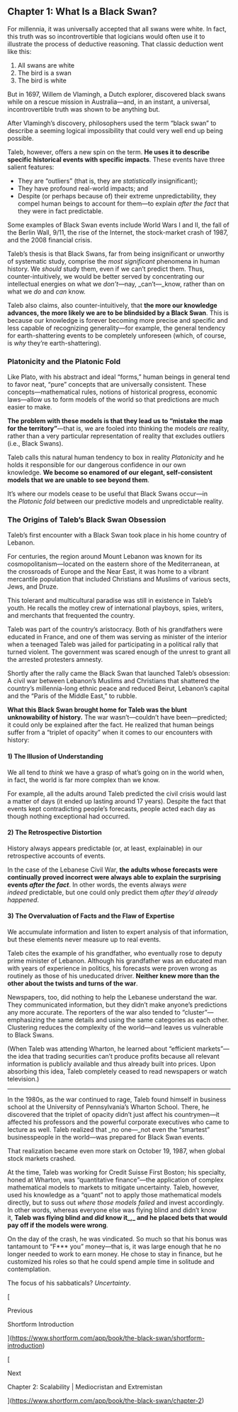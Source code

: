 ## Chapter 1: What Is a Black Swan?

For millennia, it was universally accepted that all swans were white. In fact, this truth was so incontrovertible that logicians would often use it to illustrate the process of deductive reasoning. That classic deduction went like this:

1. All swans are white
2. The bird is a swan
3. The bird is white

But in 1697, Willem de Vlamingh, a Dutch explorer, discovered black swans while on a rescue mission in Australia—and, in an instant, a universal, incontrovertible truth was shown to be anything but.

After Vlamingh’s discovery, philosophers used the term “black swan” to describe a seeming logical impossibility that could very well end up being possible.

Taleb, however, offers a new spin on the term. **He uses it to describe specific historical events with specific impacts**. These events have three salient features:

- They are “outliers” (that is, they are _statistically_ insignificant);
- They have profound real-world impacts; and
- Despite (or perhaps because of) their extreme unpredictability, they compel human beings to account for them—to explain _after the fact_ that they were in fact predictable.

Some examples of Black Swan events include World Wars I and II, the fall of the Berlin Wall, 9/11, the rise of the Internet, the stock-market crash of 1987, and the 2008 financial crisis.

Taleb’s thesis is that Black Swans, far from being insignificant or unworthy of systematic study, comprise the _most significant_ phenomena in human history. We _should_ study them, even if we can’t predict them. Thus, counter-intuitively, we would be better served by concentrating our intellectual energies on what we _don’t_—nay, _can’t—_know, rather than on what we _do_ and _can_ know.

Taleb also claims, also counter-intuitively, that **the more our knowledge advances, the more likely we are to be blindsided by a Black Swan**. This is because our knowledge is forever becoming more precise and specific and less capable of recognizing generality—for example, the general tendency for earth-shattering events to be completely unforeseen (which, of course, is _why_ they’re earth-shattering).

### Platonicity and the Platonic Fold

Like Plato, with his abstract and ideal “forms,” human beings in general tend to favor neat, “pure” concepts that are universally consistent. These concepts—mathematical rules, notions of historical progress, economic laws—allow us to form models of the world so that predictions are much easier to make.

**The problem with these models is that they lead us to “mistake the map for the territory”**—that is, we are fooled into thinking the models _are_ reality, rather than a very particular representation of reality that excludes outliers (i.e., Black Swans).

Taleb calls this natural human tendency to box in reality _Platonicity_ and he holds it responsible for our dangerous confidence in our own knowledge. **We become so enamored of our elegant, self-consistent models that we are unable to see beyond them**.

It’s where our models cease to be useful that Black Swans occur—in the _Platonic fold_ between our predictive models and unpredictable reality.

### The Origins of Taleb’s Black Swan Obsession

Taleb’s first encounter with a Black Swan took place in his home country of Lebanon.

For centuries, the region around Mount Lebanon was known for its cosmopolitanism—located on the eastern shore of the Mediterranean, at the crossroads of Europe and the Near East, it was home to a vibrant mercantile population that included Christians and Muslims of various sects, Jews, and Druze.

This tolerant and multicultural paradise was still in existence in Taleb’s youth. He recalls the motley crew of international playboys, spies, writers, and merchants that frequented the country.

Taleb was part of the country’s aristocracy. Both of his grandfathers were educated in France, and one of them was serving as minister of the interior when a teenaged Taleb was jailed for participating in a political rally that turned violent. The government was scared enough of the unrest to grant all the arrested protesters amnesty.

Shortly after the rally came the Black Swan that launched Taleb’s obsession: A civil war between Lebanon’s Muslims and Christians that shattered the country’s millennia-long ethnic peace and reduced Beirut, Lebanon’s capital and the “Paris of the Middle East,” to rubble.

**What this Black Swan brought home for Taleb was the blunt unknowability of history.** The war wasn’t—couldn’t have been—predicted; it could only be explained after the fact. He realized that human beings suffer from a “triplet of opacity” when it comes to our encounters with history:

#### 1) The Illusion of Understanding

We all tend to _think_ we have a grasp of what’s going on in the world when, in fact, the world is far more complex than we know.

For example, all the adults around Taleb predicted the civil crisis would last a matter of days (it ended up lasting around 17 years). Despite the fact that events kept contradicting people’s forecasts, people acted each day as though nothing exceptional had occurred.

#### 2) The Retrospective Distortion

History always appears predictable (or, at least, explainable) in our retrospective accounts of events.

In the case of the Lebanese Civil War, **the adults whose forecasts were continually proved incorrect were always able to explain the surprising events _after the fact_**. In other words, the events always _were indeed_ predictable, but one could only predict them _after they’d already happened_.

#### 3) The Overvaluation of Facts and the Flaw of Expertise

We accumulate information and listen to expert analysis of that information, but these elements never measure up to real events.

Taleb cites the example of his grandfather, who eventually rose to deputy prime minister of Lebanon. Although his grandfather was an educated man with years of experience in politics, his forecasts were proven wrong as routinely as those of his uneducated driver. **Neither knew more than the other about the twists and turns of the war**.

Newspapers, too, did nothing to help the Lebanese understand the war. They communicated information, but they didn’t make anyone’s predictions any more accurate. The reporters of the war also tended to “cluster”—emphasizing the same details and using the same categories as each other. Clustering reduces the complexity of the world—and leaves us vulnerable to Black Swans.

(When Taleb was attending Wharton, he learned about “efficient markets”—the idea that trading securities can’t produce profits because all relevant information is publicly available and thus already built into prices. Upon absorbing this idea, Taleb completely ceased to read newspapers or watch television.)

---

In the 1980s, as the war continued to rage, Taleb found himself in business school at the University of Pennsylvania’s Wharton School. There, he discovered that the triplet of opacity didn’t just affect his countrymen—it affected his professors and the powerful corporate executives who came to lecture as well. Taleb realized that _no one—_not even the “smartest” businesspeople in the world—was prepared for Black Swan events.

That realization became even more stark on October 19, 1987, when global stock markets crashed.

At the time, Taleb was working for Credit Suisse First Boston; his specialty, honed at Wharton, was “quantitative finance”—the application of complex mathematical models to markets to mitigate uncertainty. Taleb, however, used his knowledge as a “quant” not to apply those mathematical models directly, but to suss out _where those models failed_ and invest accordingly. In other words, whereas everyone else was flying blind and didn’t know it, **Taleb was flying blind and _did_ know it_,_ and he placed bets that would pay off if the models were wrong**.

On the day of the crash, he was vindicated. So much so that his bonus was tantamount to “F*** you” money—that is, it was large enough that he no longer needed to work to earn money. He chose to stay in finance, but he customized his roles so that he could spend ample time in solitude and contemplation.

The focus of his sabbaticals? _Uncertainty_.

[

Previous

Shortform Introduction

](https://www.shortform.com/app/book/the-black-swan/shortform-introduction)

[

Next

Chapter 2: Scalability | Mediocristan and Extremistan

](https://www.shortform.com/app/book/the-black-swan/chapter-2)